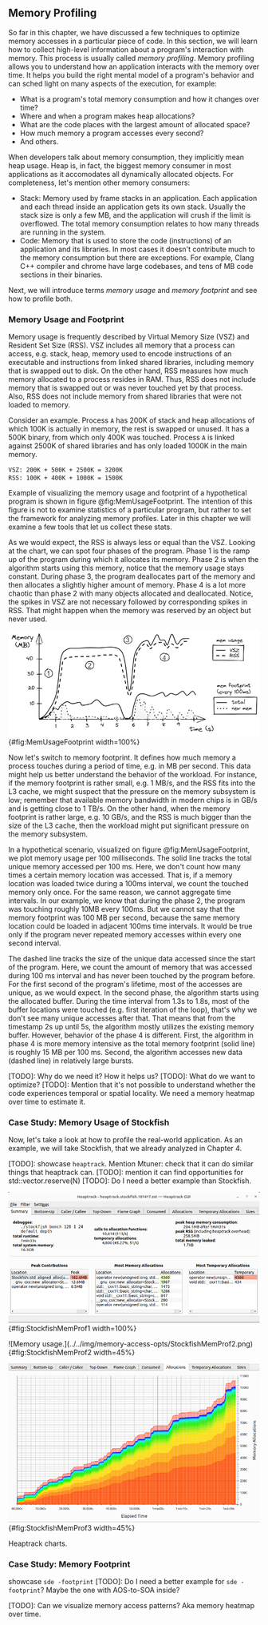 ## Memory Profiling

So far in this chapter, we have discussed a few techniques to optimize memory accesses in a particular piece of code. In this section, we will learn how to collect high-level information about a program's interaction with memory. This process is usually called *memory profiling*. Memory profiling allows you to understand how an application interacts with the memory over time. It helps you build the right mental model of a program's behavior and can sched light on many aspects of the execution, for example:

* What is a program's total memory consumption and how it changes over time?
* Where and when a program makes heap allocations?
* What are the code places with the largest amount of allocated space?
* How much memory a program accesses every second?
* And others.

When developers talk about memory consumption, they implicitly mean heap usage. Heap is, in fact, the biggest memory consumer in most applications as it accomodates all dynamically allocated objects. For completeness, let's mention other memory consumers:
* Stack: Memory used by frame stacks in an application. Each application and each thread inside an application gets its own stack. Usually the stack size is only a few MB, and the application will crush if the limit is overflowed. The total memory consumption relates to how many threads are running in the system.
* Code: Memory that is used to store the code (instructions) of an application and its libraries. In most cases it doesn't contribute much to the memory consumption but there are exceptions. For example, Clang C++ compiler and chrome have large codebases, and tens of MB code sections in their binaries.

Next, we will introduce terms *memory usage* and *memory footprint* and see how to profile both.

### Memory Usage and Footprint

Memory usage is frequently described by Virtual Memory Size (VSZ) and Resident Set Size (RSS). VSZ includes all memory that a process can access, e.g. stack, heap, memory used to encode instructions of an executable and instructions from linked shared libraries, including memory that is swapped out to disk. On the other hand, RSS measures how much memory allocated to a process resides in RAM. Thus, RSS does not include memory that is swapped out or was never touched yet by that process. Also, RSS does not include memory from shared libraries that were not loaded to memory.

Consider an example. Process `A` has 200K of stack and heap allocations of which 100K is actually in memory, the rest is swapped or unused. It has a 500K binary, from which only 400K was touched. Process `A` is linked against 2500K of shared libraries and has only loaded 1000K in the main memory.

```
VSZ: 200K + 500K + 2500K = 3200K
RSS: 100K + 400K + 1000K = 1500K
```

Example of visualizing the memory usage and footprint of a hypothetical program is shown in figure @fig:MemUsageFootprint. The intention of this figure is not to examine statistics of a particular program, but rather to set the framework for analyzing memory profiles. Later in this chapter we will examine a few tools that let us collect these stats.

As we would expect, the RSS is always less or equal than the VSZ. Looking at the chart, we can spot four phases of the program. Phase 1 is the ramp up of the program during which it allocates its memory. Phase 2 is when the algorithm starts using this memory, notice that the memory usage stays constant. During phase 3, the program deallocates part of the memory and then allocates a slightly higher amount of memory. Phase 4 is a lot more chaotic than phase 2 with many objects allocated and deallocated. Notice, the spikes in VSZ are not necessary followed by corresponding spikes in RSS. That might happen when the memory was reserved by an object but never used.

![Example of the memory usage and footprint (hypothetical scenario).](../../img/memory-access-opts/MemoryUsageAndFootprint.png){#fig:MemUsageFootprint width=100%}

Now let's switch to memory footprint. It defines how much memory a process touches during a period of time, e.g. in MB per second. This data might help us better understand the behavior of the workload. For instance, if the memory footprint is rather small, e.g. 1 MB/s, and the RSS fits into the L3 cache, we might suspect that the pressure on the memory subsystem is low; remember that available memory bandwidth in modern chips is in GB/s and is getting close to 1 TB/s. On the other hand, when the memory footprint is rather large, e.g. 10 GB/s, and the RSS is much bigger than the size of the L3 cache, then the workload might put significant pressure on the memory subsystem.

In a hypothetical scenario, visualized on figure @fig:MemUsageFootprint, we plot memory usage per 100 milliseconds. The solid line tracks the total unique memory accessed per 100 ms. Here, we don't count how many times a certain memory location was accessed. That is, if a memory location was loaded twice during a 100ms interval, we count the touched memory only once. For the same reason, we cannot aggregate time intervals. In our example, we know that during the phase 2, the program was touching roughly 10MB every 100ms. But we cannot say that the memory footprint was 100 MB per second, because the same memory location could be loaded in adjacent 100ms time intervals. It would be true only if the program never repeated memory accesses within every one second interval.

The dashed line tracks the size of the unique data accessed since the start of the program. Here, we count the amount of memory that was accessed during 100 ms interval and has never been touched by the program before. For the first second of the program's lifetime, most of the accesses are unique, as we would expect. In the second phase, the algorithm starts using the allocated buffer. During the time interval from 1.3s to 1.8s, most of the buffer locations were touched (e.g. first iteration of the loop), that's why we don't see many unique accesses after that. That means that from the timestamp 2s up until 5s, the algorithm mostly utilizes the existing memory buffer. However, behavior of the phase 4 is different. First, the algorithm in phase 4 is more memory intensive as the total memory footprint (solid line) is roughly 15 MB per 100 ms. Second, the algorithm accesses new data (dashed line) in relatively large bursts.

[TODO]: Why do we need it? How it helps us?
[TODO]: What do we want to optimize?
[TODO]: Mention that it's not possible to understand whether the code experiences temporal or spatial locality. We need a memory heatmap over time to estimate it.

### Case Study: Memory Usage of Stockfish

Now, let's take a look at how to profile the real-world application. As an example, we will take Stockfish, that we already analyzed in Chapter 4. 

[TODO]: showcase `heaptrack`. Mention Mtuner: check that it can do similar things that heaptrack can.
[TODO]: mention it can find opportunities for std::vector.reserve(N)
[TODO]: Do I need a better example than Stockfish.

![Stockfish memory profile with Heaptrack, summary view.](../../img/memory-access-opts/StockfishMemProf1.png){#fig:StockfishMemProf1 width=100%}

<div id="fig:Memory Usage and Allocation">
![Memory usage.](../../img/memory-access-opts/StockfishMemProf2.png){#fig:StockfishMemProf2 width=45%}

![Number of allocations.](../../img/memory-access-opts/StockfishMemProf3.png){#fig:StockfishMemProf3 width=45%}

Heaptrack charts.
</div>

### Case Study: Memory Footprint

showcase `sde -footprint`
[TODO]: Do I need a better example for `sde -footprint`? Maybe the one with AOS-to-SOA inside?

[TODO]: Can we visualize memory access patterns? Aka memory heatmap over time.